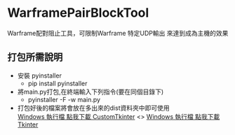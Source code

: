 # WarframePairBlockTool
 Warframe配對阻止工具，可限制Warframe 特定UDP輸出 來達到成為主機的效果
## 打包所需說明<br/>
* 安裝 pyinstaller<br/>
    * pip install pyinstaller
* 將main.py打包,在終端輸入下列指令(要在同個目錄下)
  * pyinstaller -F -w main.py
* 打包好後的檔案將會放在多出來的dist資料夾中即可使用   
[Windows 執行檔 點我下載 CustomTkinter](https://github.com/MeowXiaoXiang/WarframePairBlockTool/releases/download/v3.0/WarframePairBlockTool.exe "下載 CustomTkinter版本")
<>
[Windows 執行檔 點我下載 Tkinter](https://github.com/MeowXiaoXiang/WarframePairBlockTool/releases/download/v2.1.2/WarframePairBlockTool.exe "下載 Tkinter 版本")
